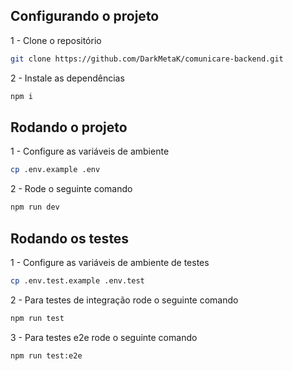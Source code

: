 ## Configurando o projeto
1 - Clone o repositório
```sh
git clone https://github.com/DarkMetaK/comunicare-backend.git
```

2 - Instale as dependências
```sh
npm i
```

## Rodando o projeto

1 - Configure as variáveis de ambiente
```sh
cp .env.example .env
```

2 - Rode o seguinte comando
```sh
npm run dev
```

## Rodando os testes

1 - Configure as variáveis de ambiente de testes
```sh
cp .env.test.example .env.test
```

2 - Para testes de integração rode o seguinte comando
```sh
npm run test
```

3 - Para testes e2e rode o seguinte comando
```sh
npm run test:e2e
```
